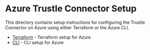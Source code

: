 # Azure Trustle Connector Setup

This directory contains setup instructions for configuring the Trustle
Connector on Azure using either Terraform or the Azure CLI.

+ [Terraform](terraform) - Terraform setup for Azure
+ [CLI](cli) - CLI setup for Azure
